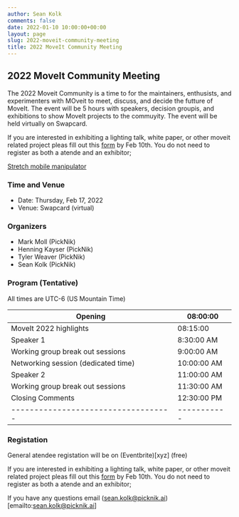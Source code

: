 ```yaml
---
author: Sean Kolk
comments: false
date: 2022-01-10 10:00:00+00:00
layout: page
slug: 2022-moveit-community-meeting
title: 2022 MoveIt Community Meeting
---
```


## 2022 MoveIt Community Meeting
The 2022 Moveit Community is a time to for the maintainers, enthusists, and experimenters with MOveit to meet, discuss, and decide the futture of MoveIt. The event will be 5 hours with speakers, decision groupis, and exhibitions to show MoveIt projects to the commuyity. The event will be held virtually on Swapcard.

If you are interested in exhibiting a lighting talk, white paper, or other moveit related project pleas fill out this [form](wyx) by Feb 10th. You do not need to register as both a atende and an exhibitor;


[Stretch mobile manipulator](https://hello-robot.com/)

### Time and Venue

* Date: Thursday, Feb 17, 2022
* Venue: Swapcard (virtual)

### Organizers

* Mark Moll (PickNik)
* Henning Kayser (PickNik)
* Tyler Weaver (PickNik)
* Sean Kolk (PickNik)


### Program (Tentative)

All times are UTC-6 (US Mountain  Time)

| Opening                             | 08:00:00    |
| ----------------------------------- | ----------- |
| MoveIt 2022 highlights              | 08:15:00    |
| Speaker 1                           | 8:30:00 AM  |
| Working group break out sessions    | 9:00:00 AM  |
| Networking session (dedicated time) | 10:00:00 AM |
| Speaker 2                           | 11:00:00 AM |
| Working group break out sessions    | 11:30:00 AM |
| Closing Comments                    | 12:30:00 PM |
| ----------------------------------- | ----------- |


### Registation
General atendee registation will be on (Eventbrite)[xyz] (free)

If you are interested in exhibiting a lighting talk, white paper, or other moveit related project pleas fill out this [form](wyx) by Feb 10th. You do not need to register as both a atende and an exhibitor;

If you have any questions email (sean.kolk@picknik.ai)[emailto:sean.kolk@picknik.ai]
